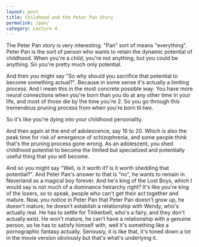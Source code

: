 ```yaml
---
layout: post
title: Childhood and the Peter Pan Story
permalink: /pan/
category: Lecture 4
---
```


The Peter Pan story is very interesting. "Pan" sort of means "everything". Peter Pan is the sort of person who wants to retain the dynamic potential of childhood. When you're a child, you're not anything, but you could be anything. So you're pretty much only potential.

And then you might say "So why should you sacrifice that potential to become something actual?". Because in some sense it's actually a limiting process. And I mean this in the most concrete possible way: You have more neural connections when you're born than you do at any other time in your life, and most of those die by the time you're 2. So you go through this tremendous pruning process from when you're born til two. 

So it's like you're dying into your childhood personality. 

And then again at the end of adolescence, say 16 to 20. Which is also the peak time for risk of emergence of schizophrenia, and some people think that's the pruning process gone wrong. As an adolescent, you shed childhood potential to become the limited but specialized and potentially useful thing that you will become. 

And so you might say "Well, is it worth it? is it worth shedding that potential?". And Peter Pan's answer to that is "no", he wants to remain in Neverland as a magical boy forever. And he's king of the Lost Boys, which I would say is not much of a dominance heirarchy right? It's like you're king of the losers, so to speak, people who can't get their act together and mature. Now, you notice in Peter Pan that Peter Pan doesn't grow up, he doesn't mature, he doesn't establish a relationship with Wendy, who's actually real. He has to settle for Tinkerbell, who's a fairy, and they don't actually exist. He won't mature, he can't have a relationship with a genuine person, so he has to satisfy himself with, well it's something like a pornographic fantasy actually. Seriously, it is like that, it's toned down a lot in the movie version obviously but that's what's underlying it.
